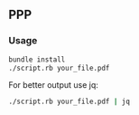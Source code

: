 ## PPP

### Usage

```bash
bundle install
./script.rb your_file.pdf
```

For better output use jq:

```bash
./script.rb your_file.pdf | jq
```
